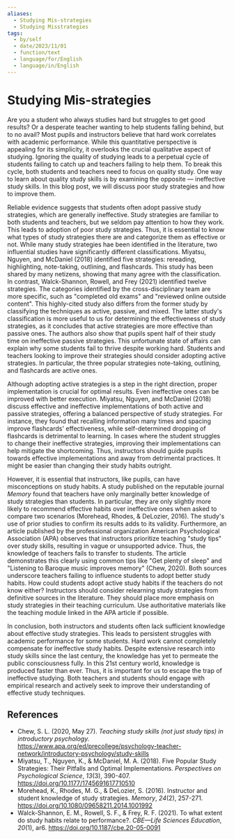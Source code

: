 ```yaml
---
aliases:
  - Studying Mis-strategies
  - Studying Misstrategies
tags:
  - by/self
  - date/2023/11/01
  - function/text
  - language/for/English
  - language/in/English
---
```


# Studying Mis-strategies

Are you a student who always studies hard but struggles to get good results? Or a desperate teacher wanting to help students falling behind, but to no avail? Most pupils and instructors believe that hard work correlates with academic performance. While this quantitative perspective is appealing for its simplicity, it overlooks the crucial qualitative aspect of studying. Ignoring the quality of studying leads to a perpetual cycle of students failing to catch up and teachers failing to help them. To break this cycle, both students and teachers need to focus on quality study. One way to learn about quality study skills is by examining the opposite — ineffective study skills. In this blog post, we will discuss poor study strategies and how to improve them.

Reliable evidence suggests that students often adopt passive study strategies, which are generally ineffective. Study strategies are familiar to both students and teachers, but we seldom pay attention to how they work. This leads to adoption of poor study strategies. Thus, it is essential to know what types of study strategies there are and categorize them as effective or not. While many study strategies hae been identified in the literature, two influential studies have significantly different classifications. Miyatsu, Nguyen, and McDaniel (2018) identified five strategies: rereading, highlighting, note-taking, outlining, and flashcards. This study has been shared by many netizens, showing that many agree with the classification. In contrast, Walck-Shannon, Rowell, and Frey (2021) identified twelve strategies. The categories identified by the cross-disciplinary team are more specific, such as "completed old exams" and "reviewed online outside content". This highly-cited study also differs from the former study by classifying the techniques as active, passive, and mixed. The latter study's classification is more useful to us for determining the effectiveness of study strategies, as it concludes that active strategies are more effective than passive ones. The authors also show that pupils spent half of their study time on ineffective passive strategies. This unfortunate state of affairs can explain why some students fail to thrive despite working hard. Students and teachers looking to improve their strategies should consider adopting active strategies. In particular, the three popular strategies note-taking, outlining, and flashcards are active ones.

Although adopting active strategies is a step in the right direction, proper implementation is crucial for optimal results. Even ineffective ones can be improved with better execution. Miyatsu, Nguyen, and McDaniel (2018) discuss effective and ineffective implementations of both active and passive strategies, offering a balanced perspective of study strategies. For instance, they found that recalling information many times and spacing improve flashcards' effectiveness, while self-determined dropping of flashcards is detrimental to learning. In cases where the student struggles to change their ineffective strategies, improving their implementations can help mitigate the shortcoming. Thus, instructors should guide pupils towards effective implementations and away from detrimental practices. It might be easier than changing their study habits outright.

However, it is essential that instructors, like pupils, can have misconceptions on study habits. A study published on the reputable journal _Memory_ found that teachers have only marginally better knowledge of study strategies than students. In particular, they are only slightly more likely to recommend effective habits over ineffective ones when asked to compare two scenarios (Morehead, Rhodes, & DeLozier, 2016). The study's use of prior studies to confirm its results adds to its validity. Furthermore, an article published by the professional organization American Psychological Association (APA) observes that instructors prioritize teaching "study tips" over study skills, resulting in vague or unsupported advice. Thus, the knowledge of teachers fails to transfer to students. The article demonstrates this clearly using common tips like "Get plenty of sleep" and "Listening to Baroque music improves memory" (Chew, 2020). Both sources underscore teachers failing to influence students to adopt better study habits. How could students adopt active study habits if the teachers do not know either? Instructors should consider relearning study strategies from definitive sources in the literature. They should place more emphasis on study strategies in their teaching curriculum. Use authoritative materials like the teaching module linked in the APA article if possible.

In conclusion, both instructors and students often lack sufficient knowledge about effective study strategies. This leads to persistent struggles with academic performance for some students. Hard work cannot completely compensate for ineffective study habits. Despite extensive research into study skills since the last century, the knowledge has yet to permeate the public consciousness fully. In this 21st century world, knowledge is produced faster than ever. Thus, it is important for us to escape the trap of ineffective studying. Both teachers and students should engage with empirical research and actively seek to improve their understanding of effective study techniques.

## References

- Chew, S. L. (2020, May 27). _Teaching study skills (not just study tips) in introductory psychology._ <https://www.apa.org/ed/precollege/psychology-teacher-network/introductory-psychology/study-skills>
- Miyatsu, T., Nguyen, K., & McDaniel, M. A. (2018). Five Popular Study Strategies: Their Pitfalls and Optimal Implementations. _Perspectives on Psychological Science_, _13_(3), 390-407. <https://doi.org/10.1177/1745691617710510>
- Morehead, K., Rhodes, M. G., & DeLozier, S. (2016). Instructor and student knowledge of study strategies. _Memory_, _24_(2), 257-271. <https://doi.org/10.1080/09658211.2014.1001992>
- Walck-Shannon, E. M., Rowell, S. F., & Frey, R. F. (2021). To what extent do study habits relate to performance?. _CBE—Life Sciences Education_, _20_(1), ar6. <https://doi.org/10.1187/cbe.20-05-0091>
